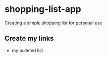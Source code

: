 # shopping-list-app
Creating a simple shopping list for personal use

## Create my links 
- my bulleted list

